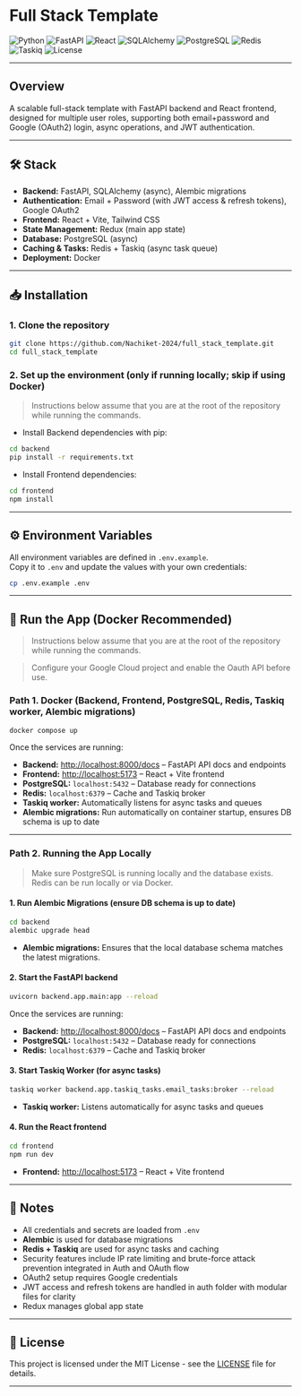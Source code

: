 # Full Stack Template

![Python](https://img.shields.io/badge/python-3.11+-blue?logo=python)
![FastAPI](https://img.shields.io/badge/FastAPI-0.110+-green?logo=fastapi)
![React](https://img.shields.io/badge/React-18+-blue?logo=react)
![SQLAlchemy](https://img.shields.io/badge/SQLAlchemy-async-blue)
![PostgreSQL](https://img.shields.io/badge/PostgreSQL-13+-blue?logo=postgresql)
![Redis](https://img.shields.io/badge/Redis-7+-red?logo=redis)
![Taskiq](https://img.shields.io/badge/Taskiq-async-orange)
![License](https://img.shields.io/badge/license-MIT-lightgrey)

---

## Overview

A scalable full-stack template with FastAPI backend and React frontend, designed for multiple user roles, supporting both email+password and Google (OAuth2) login, async operations, and JWT authentication.

---

## 🛠️ Stack

- **Backend:** FastAPI, SQLAlchemy (async), Alembic migrations  
- **Authentication:** Email + Password (with JWT access & refresh tokens), Google OAuth2 
- **Frontend:** React + Vite, Tailwind CSS  
- **State Management:** Redux (main app state) 
- **Database:** PostgreSQL (async)  
- **Caching & Tasks:** Redis + Taskiq (async task queue)
- **Deployment:** Docker

---

## 📥 Installation

### 1. **Clone the repository**
```bash
git clone https://github.com/Nachiket-2024/full_stack_template.git
cd full_stack_template
```

### 2. **Set up the environment** (only if running locally; skip if using Docker)
> Instructions below assume that you are at the root of the repository while running the commands.
- Install Backend dependencies with pip:

```bash
cd backend
pip install -r requirements.txt
```

- Install Frontend dependencies:

```bash
cd frontend
npm install
```
---

## ⚙️ Environment Variables

All environment variables are defined in `.env.example`.  
Copy it to `.env` and update the values with your own credentials:

```bash
cp .env.example .env
```
---

## 🚀 Run the App (Docker Recommended)
> Instructions below assume that you are at the root of the repository while running the commands.

> Configure your Google Cloud project and enable the Oauth API before use.

### Path 1. **Docker** (Backend, Frontend, PostgreSQL, Redis, Taskiq worker, Alembic migrations)
```bash
docker compose up
```
Once the services are running:

- **Backend:** [http://localhost:8000/docs](http://localhost:8000/docs) – FastAPI API docs and endpoints  
- **Frontend:** [http://localhost:5173](http://localhost:5173) – React + Vite frontend  
- **PostgreSQL:** `localhost:5432` – Database ready for connections  
- **Redis:** `localhost:6379` – Cache and Taskiq broker  
- **Taskiq worker:** Automatically listens for async tasks and queues
- **Alembic migrations:** Run automatically on container startup, ensures DB schema is up to date

---
### Path 2. **Running the App Locally**

> Make sure PostgreSQL is running locally and the database exists. 
> Redis can be run locally or via Docker.

#### 1. Run Alembic Migrations (ensure DB schema is up to date)

```bash
cd backend
alembic upgrade head
```

- **Alembic migrations:** Ensures that the local database schema matches the latest migrations.

#### 2. Start the FastAPI backend

```bash
uvicorn backend.app.main:app --reload
```

Once the services are running:

- **Backend:** [http://localhost:8000/docs](http://localhost:8000/docs) – FastAPI API docs and endpoints
- **PostgreSQL:** `localhost:5432` – Database ready for connections  
- **Redis:** `localhost:6379` – Cache and Taskiq broker  

#### 3. Start Taskiq Worker (for async tasks)

```bash
taskiq worker backend.app.taskiq_tasks.email_tasks:broker --reload
```

- **Taskiq worker:** Listens automatically for async tasks and queues

#### 4. Run the React frontend

```bash
cd frontend
npm run dev
```
- **Frontend:** [http://localhost:5173](http://localhost:5173) – React + Vite frontend  

---

## 📝 Notes

- All credentials and secrets are loaded from `.env`  
- **Alembic** is used for database migrations  
- **Redis + Taskiq** are used for async tasks and caching  
- Security features include IP rate limiting and brute-force attack prevention integrated in Auth and OAuth flow
- OAuth2 setup requires Google credentials  
- JWT access and refresh tokens are handled in auth folder with modular files for clarity 
- Redux manages global app state 

---

## 📄 License
This project is licensed under the MIT License - see the [LICENSE](LICENSE) file for details.

---